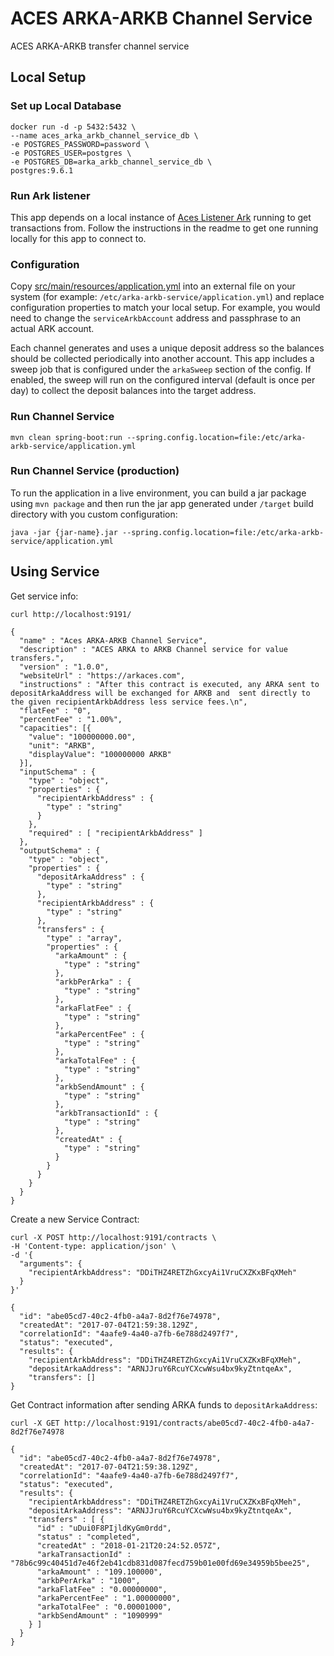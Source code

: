 # ACES ARKA-ARKB Channel Service

ACES ARKA-ARKB transfer channel service

## Local Setup

### Set up Local Database

```
docker run -d -p 5432:5432 \
--name aces_arka_arkb_channel_service_db \
-e POSTGRES_PASSWORD=password \
-e POSTGRES_USER=postgres \
-e POSTGRES_DB=arka_arkb_channel_service_db \
postgres:9.6.1
```

### Run Ark listener

This app depends on a local instance of [Aces Listener Ark](https://github.com/ark-aces/aces-listener-ark) running
to get transactions from. Follow the instructions in the readme to get one running locally for this app to connect
to.

### Configuration

Copy [src/main/resources/application.yml](src/main/resources/application.yml) into an external file on your system
(for example: `/etc/arka-arkb-service/application.yml`) and replace configuration properties to match your
local setup. For example, you would need to change the `serviceArkbAccount` address and passphrase to an actual
ARK account.

Each channel generates and uses a unique deposit address so the balances should be collected periodically
into another account. This app includes a sweep job that is configured under the `arkaSweep` section of the config.
If enabled, the sweep will run on the configured interval (default is once per day) to collect the 
deposit balances into the target address.


### Run Channel Service

```
mvn clean spring-boot:run --spring.config.location=file:/etc/arka-arkb-service/application.yml
```

### Run Channel Service (production)


To run the application in a live environment, you can build a jar package using `mvn package` and then
run the jar app generated under `/target` build directory with you custom configuration:

```
java -jar {jar-name}.jar --spring.config.location=file:/etc/arka-arkb-service/application.yml
```


## Using Service

Get service info:

```
curl http://localhost:9191/
```
```
{
  "name" : "Aces ARKA-ARKB Channel Service",
  "description" : "ACES ARKA to ARKB Channel service for value transfers.",
  "version" : "1.0.0",
  "websiteUrl" : "https://arkaces.com",
  "instructions" : "After this contract is executed, any ARKA sent to depositArkaAddress will be exchanged for ARKB and  sent directly to the given recipientArkbAddress less service fees.\n",
  "flatFee" : "0",
  "percentFee" : "1.00%",
  "capacities": [{
    "value": "100000000.00",
    "unit": "ARKB",
    "displayValue": "100000000 ARKB"
  }],
  "inputSchema" : {
    "type" : "object",
    "properties" : {
      "recipientArkbAddress" : {
        "type" : "string"
      }
    },
    "required" : [ "recipientArkbAddress" ]
  },
  "outputSchema" : {
    "type" : "object",
    "properties" : {
      "depositArkaAddress" : {
        "type" : "string"
      },
      "recipientArkbAddress" : {
        "type" : "string"
      },
      "transfers" : {
        "type" : "array",
        "properties" : {
          "arkaAmount" : {
            "type" : "string"
          },
          "arkbPerArka" : {
            "type" : "string"
          },
          "arkaFlatFee" : {
            "type" : "string"
          },
          "arkaPercentFee" : {
            "type" : "string"
          },
          "arkaTotalFee" : {
            "type" : "string"
          },
          "arkbSendAmount" : {
            "type" : "string"
          },
          "arkbTransactionId" : {
            "type" : "string"
          },
          "createdAt" : {
            "type" : "string"
          }
        }
      }
    }
  }
}
```

Create a new Service Contract:

```
curl -X POST http://localhost:9191/contracts \
-H 'Content-type: application/json' \
-d '{
  "arguments": {
    "recipientArkbAddress": "DDiTHZ4RETZhGxcyAi1VruCXZKxBFqXMeh"
  }
}' 
```

```
{
  "id": "abe05cd7-40c2-4fb0-a4a7-8d2f76e74978",
  "createdAt": "2017-07-04T21:59:38.129Z",
  "correlationId": "4aafe9-4a40-a7fb-6e788d2497f7",
  "status": "executed",
  "results": {
    "recipientArkbAddress": "DDiTHZ4RETZhGxcyAi1VruCXZKxBFqXMeh",
    "depositArkaAddress": "ARNJJruY6RcuYCXcwWsu4bx9kyZtntqeAx",
    "transfers": []
}
```

Get Contract information after sending ARKA funds to `depositArkaAddress`:

```
curl -X GET http://localhost:9191/contracts/abe05cd7-40c2-4fb0-a4a7-8d2f76e74978
```

```
{
  "id": "abe05cd7-40c2-4fb0-a4a7-8d2f76e74978",
  "createdAt": "2017-07-04T21:59:38.129Z",
  "correlationId": "4aafe9-4a40-a7fb-6e788d2497f7",
  "status": "executed",
  "results": {
    "recipientArkbAddress": "DDiTHZ4RETZhGxcyAi1VruCXZKxBFqXMeh",
    "depositArkaAddress": "ARNJJruY6RcuYCXcwWsu4bx9kyZtntqeAx",
    "transfers" : [ {
      "id" : "uDui0F8PIjldKyGm0rdd",
      "status" : "completed",
      "createdAt" : "2018-01-21T20:24:52.057Z",
      "arkaTransactionId" : "78b6c99c40451d7e46f2eb41cdb831d087fecd759b01e00fd69e34959b5bee25",
      "arkaAmount" : "109.100000",
      "arkbPerArka" : "1000",
      "arkaFlatFee" : "0.00000000",
      "arkaPercentFee" : "1.00000000",
      "arkaTotalFee" : "0.00001000",
      "arkbSendAmount" : "1090999"
    } ]
  }
}
```
